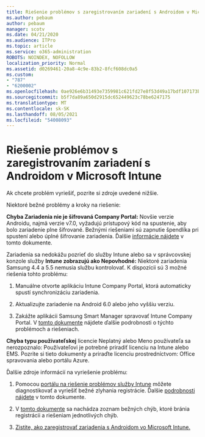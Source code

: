 ```yaml
---
title: Riešenie problémov s zaregistrovaním zariadení s Androidom v Microsoft Intune
ms.author: pebaum
author: pebaum
manager: scotv
ms.date: 04/21/2020
ms.audience: ITPro
ms.topic: article
ms.service: o365-administration
ROBOTS: NOINDEX, NOFOLLOW
localization_priority: Normal
ms.assetid: d0269461-20a8-4c9e-83b2-8fcf608dc0a5
ms.custom:
- "787"
- "6200002"
ms.openlocfilehash: 0ae926e6b31493e7359981c621fd27e8f53d49a17bdf107173b087fe6cc688fa
ms.sourcegitcommit: b5f7da89a650d2915dc652449623c78be6247175
ms.translationtype: MT
ms.contentlocale: sk-SK
ms.lasthandoff: 08/05/2021
ms.locfileid: "54008093"
---
```

# <a name="troubleshoot-issues-with-enrolling-android-devices-in-microsoft-intune"></a>Riešenie problémov s zaregistrovaním zariadení s Androidom v Microsoft Intune

Ak chcete problém vyriešiť, pozrite si zdroje uvedené nižšie.
  
Niektoré bežné problémy a kroky na riešenie:
  
 **Chyba Zariadenia nie je šifrovaná Company Portal:** Novšie verzie Androidu, najmä verzie v7.0, vyžadujú prístupový kód na spustenie, aby bolo zariadenie plne šifrované. Bežnými riešeniami sú zapnutie špendlíka pri spustení alebo úplné šifrovanie zariadenia. Ďalšie [informácie nájdete](https://docs.microsoft.com/intune-user-help/your-device-appears-encrypted-but-cp-says-otherwise-android) v tomto dokumente.
  
 Zariadenia sa nedokážu pozrieť do služby Intune alebo sa v správcovskej konzole služby **Intune zobrazujú ako Nepovhodné:** Niektoré zariadenia Samsung 4.4 a 5.5 nemusia službu kontrolovať. K dispozícii sú 3 možné riešenia tohto problému:
  
1. Manuálne otvorte aplikáciu Intune Company Portal, ktorá automaticky spustí synchronizáciu zariadenia.

2. Aktualizujte zariadenie na Android 6.0 alebo jeho vyššiu verziu.

3. Zakážte aplikácii Samsung Smart Manager spravovať Intune Company Portal. V [tomto dokumente](https://docs.microsoft.com/troubleshoot/mem/intune/troubleshoot-device-enrollment-in-intune#devices-fail-to-check-in-with-the-intune-service-and-display-as-unhealthy-in-the-intune-admin-console) nájdete ďalšie podrobnosti o týchto problémoch a riešeniach.

 **Chyba typu používateľskej** licencie Neplatný alebo Meno používateľa sa nerozpoznalo: Používateľovi je potrebné priradiť licenciu na Intune alebo EMS.  Pozrite si tieto dokumenty a priraďte licenciu prostredníctvom: Office spravovania alebo portálu Azure.
  
Ďalšie zdroje informácií na vyriešenie problému:
  
1. Pomocou [portálu na riešenie problémov služby Intune](https://devicemanagement.microsoft.com/#blade/Microsoft_Intune_DeviceSettings/TroubleshootBlade) môžete diagnostikovať a vyriešiť bežné zlyhania registrácie. Ďalšie [podrobnosti nájdete](https://docs.microsoft.com/intune/help-desk-operators) v tomto dokumente.

2. V [tomto dokumente](https://docs.microsoft.com/troubleshoot/mem/intune/troubleshoot-device-enrollment-in-intune) sa nachádza zoznam bežných chýb, ktoré bránia registrácii a riešeniam jednotlivých chýb.

3. [Zistite, ako zaregistrovať zariadenia s Androidom vo Microsoft Intune.](https://docs.microsoft.com/intune/android-enroll)
